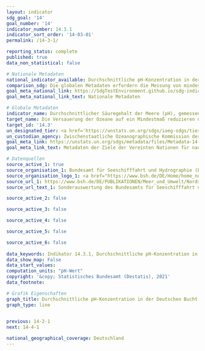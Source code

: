 ```yaml
---
layout: indicator    
sdg_goal: '14'    
goal_number: '14'    
indicator_number: 14.3.1    
indicator_sort_order: '14-03-01'    
permalink: /14-3-1/    

reporting_status: complete    
published: true    
data_non_statistical: false    

# Nationale Metadaten    
national_indicator_available: Durchschnittliche pH-Konzentration in der Deutschen Bucht    
comparison_sdg: Die globalen Metadaten erfordern die Messung von mindestens zwei der vier definierten Parameter. Diese Zeitreihe stellt lediglich die durchschnittliche pH-Konzentration dar.    
goal_meta_national_link: https://SdgTestEnvironment.github.io/sdg-indicators/public/MetaDe/14.3.1.pdf    
goal_meta_national_link_text: Nationale Metadaten    

# Globale Metadaten    
indicator_name: Durchschnittlicher Säuregehalt der Meere (pH), gemessen an einer Reihe vereinbarter repräsentativer Messstellen    
target_name: Die Versauerung der Ozeane auf ein Mindestmaß reduzieren und ihre Auswirkungen bekämpfen, unter anderem durch eine verstärkte wissenschaftliche Zusammenarbeit auf allen Ebenen    
target_id: '14.3'    
un_designated_tier: <a href='https://unstats.un.org/sdgs/iaeg-sdgs/tier-classification/' title='Klicken Sie hier um weitere Informationen zur UN-Tier-Klassifikation zu erhalten.'>Tier II</a>    
un_custodian_agency: Zwischenstaatliche Ozeanographische Kommission der UNESCO (IOC-UNESCO)    
goal_meta_link: https://unstats.un.org/sdgs/metadata/files/Metadata-14-03-01.pdf    
goal_meta_link_text: Metadaten der Ziele der Vereinten Nationen für nachhaltige Entwicklung    

# Datenquellen
source_active_1: true
source_organisation_1: Bundesamt für Seeschifffahrt und Hydrographie (BSH)
source_organisation_logo_1: <a href="https://www.bsh.de/DE/Home/home_node.html;jsessionid=1C7E732B4D18093E53780EB37C351809.live11294"><img src="https://g205sdgs.github.io/sdg-indicators/public/OrgImgDe/bsh.png" alt="Logo bsh" style="height:60px; width:148px"/></a>
source_url_1: https://www.bsh.de/DE/PUBLIKATIONEN/Meer_und_Umwelt/Nordseezustand_Aktuell/nordseezustand-aktuell_node.html
source_url_text_1: Sonderauswertung des Bundesamts für Seeschifffahrt und Hydrographie (BSH)

source_active_2: false

source_active_3: false

source_active_4: false

source_active_5: false

source_active_6: false
    
data_keywords: Indikator 14.3.1, Durchschnittliche pH-Konzentration in der Deutschen Bucht, Zwischenstaatliche Ozeanographische Kommission (IOC), Versäuerung der Meere    
data_show_map: False    
data_start_values:     
computation_units: "pH-Wert"    
copyright: '&copy; Statistisches Bundesamt (Destatis), 2021'    
data_footnote:     

# Grafik Eigenschaften    
graph_title: Durchschnittliche pH-Konzentration in der Deutschen Bucht    
graph_type: line    
    

previous: 14-2-1    
next: 14-4-1    

national_geographical_coverage: Deutschland    
---
```


<span></span>